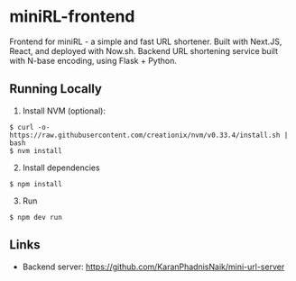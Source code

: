 # miniRL-frontend
Frontend for miniRL - a simple and fast URL shortener. Built with Next.JS, React, and deployed with Now.sh. 
Backend URL shortening service built with N-base encoding, using Flask + Python.

## Running Locally
1. Install NVM (optional):

```
$ curl -o- https://raw.githubusercontent.com/creationix/nvm/v0.33.4/install.sh | bash
$ nvm install
```

2. Install dependencies
```
$ npm install
```

3. Run

```
$ npm dev run
```

## Links
* Backend server: https://github.com/KaranPhadnisNaik/mini-url-server
